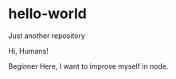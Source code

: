 # hello-world
Just another repository

Hi, Humans!

Beginner Here, I want to improve myself in node.
